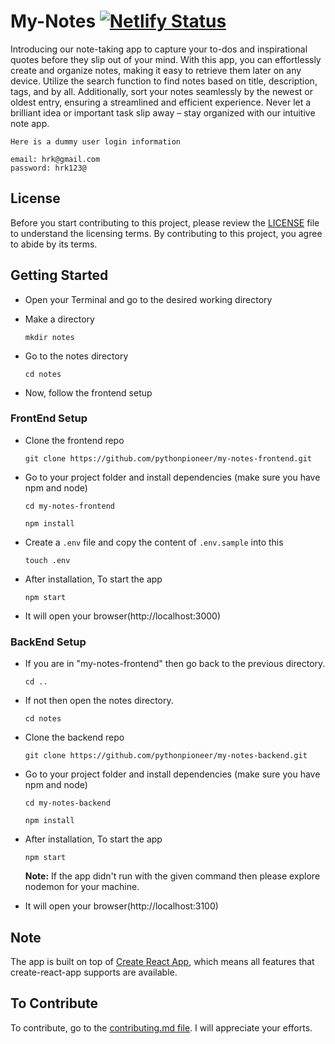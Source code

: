 # My-Notes [![Netlify Status](https://api.netlify.com/api/v1/badges/8911e08a-5634-461f-9327-de4a05b939a2/deploy-status)](https://app.netlify.com/sites/notes-pythonpioneer/deploys)

Introducing our note-taking app to capture your to-dos and inspirational quotes before they slip out of your mind. With this app, you can effortlessly create and organize notes, making it easy to retrieve them later on any device. Utilize the search function to find notes based on title, description, tags, and by all. Additionally, sort your notes seamlessly by the newest or oldest entry, ensuring a streamlined and efficient experience. Never let a brilliant idea or important task slip away – stay organized with our intuitive note app.

```
Here is a dummy user login information

email: hrk@gmail.com
password: hrk123@
```

## License

Before you start contributing to this project, please review the [LICENSE](https://github.com/pythonpioneer/my-notes-frontend/blob/master/LICENSE) file to understand the licensing terms. By contributing to this project, you agree to abide by its terms.

## Getting Started

- Open your Terminal and go to the desired working directory
- Make a directory

      mkdir notes
  
- Go to the notes directory

      cd notes

- Now, follow the frontend setup


### FrontEnd Setup

- Clone the frontend repo

      git clone https://github.com/pythonpioneer/my-notes-frontend.git

- Go to your project folder and install dependencies (make sure you have npm and node)

  ```
  cd my-notes-frontend
  ```
  ```
  npm install
  ```

- Create a `.env` file and copy the content of `.env.sample` into this
  
      touch .env

- After installation, To start the app

      npm start

- It will open your browser(http://localhost:3000)
  

### BackEnd Setup

- If you are in "my-notes-frontend" then go back to the previous directory.

      cd ..
  
- If not then open the notes directory.

      cd notes

- Clone the backend repo

      git clone https://github.com/pythonpioneer/my-notes-backend.git

- Go to your project folder and install dependencies (make sure you have npm and node)

  ```
  cd my-notes-backend
  ```
  ```
  npm install
  ```

- After installation, To start the app

      npm start
  **Note:** If the app didn't run with the given command then please explore nodemon for your machine.
  
- It will open your browser(http://localhost:3100)

## Note

The app is built on top of [Create React App](https://github.com/facebook/create-react-app), which means all features that create-react-app supports are available.


## To Contribute

To contribute, go to the [contributing.md file](https://github.com/pythonpioneer/pythonpioneer/blob/main/guidelines/CONTRIBUTING.md). I will appreciate your efforts.
